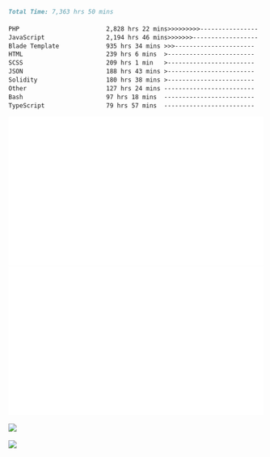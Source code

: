 <!--START_SECTION:waka-->

```markdown
Total Time: 7,363 hrs 50 mins

PHP                        2,828 hrs 22 mins>>>>>>>>>----------------   37.76 %
JavaScript                 2,194 hrs 46 mins>>>>>>>------------------   29.30 %
Blade Template             935 hrs 34 mins >>>----------------------   12.49 %
HTML                       239 hrs 6 mins  >------------------------   03.19 %
SCSS                       209 hrs 1 min   >------------------------   02.79 %
JSON                       188 hrs 43 mins >------------------------   02.52 %
Solidity                   180 hrs 38 mins >------------------------   02.41 %
Other                      127 hrs 24 mins -------------------------   01.70 %
Bash                       97 hrs 18 mins  -------------------------   01.30 %
TypeScript                 79 hrs 57 mins  -------------------------   01.07 %
```

<!--END_SECTION:waka-->

![](https://raw.githubusercontent.com/DrMaxis/github-stats-transparent/output/generated/overview.svg)
![](https://raw.githubusercontent.com/DrMaxis/github-stats-transparent/output/generated/languages.svg)

![](https://git-readme-stats-drmaxis-projects.vercel.app/api?username=drmaxis&show_icons=true&theme=outrun&count_private=true&show=reviews,discussions_started,discussions_answered,prs_merged,prs_merged_percentage&custom_title=2024%20Github%20Rank)
 
<a href="https://count.getloli.com/"><img src="https://count.getloli.com/get/@:maxis-the-alchemist?theme=rule34"></a>
<!-- https://count.getloli.com/get/@alchemist?theme=rule34 -->
<br>
